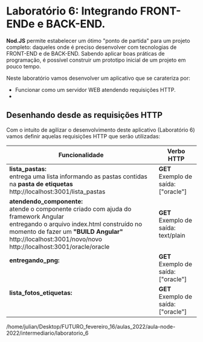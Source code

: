 # Laboratório 6: Integrando FRONT-ENDe e BACK-END.

**Nod.JS** permite estabelecer um ótimo "ponto de partida" para um projeto completo: daqueles onde é preciso desenvolver com tecnologias de FRONT-END e de BACK-END. Sabendo aplicar boas práticas de programação, é possível construir um prototipo inicial de um projeto em pouco tempo.

Neste laboratório vamos desenvolver um aplicativo que se carateriza por:

- Funcionar como um servidor WEB atendendo requisições HTTP.
- 

## Desenhando desde as requisições HTTP

Com o intuito de agilizar o desenvolvimento deste aplicativo (Laboratório 6) vamos definir aquelas requisições HTTP que serão utilizadas:

|Funcionalidade|Verbo HTTP|
|---|---|
|**lista_pastas:**<br /> entrega uma lista informando as pastas contidas na **pasta de etiquetas** <br /> http://localhost:3001/lista_pastas|**GET** <br />Exemplo de saída:<br />["oracle"]|
|**atendendo_componente:**<br />  atende o componente criado com ajuda do framework Angular <br /> entregando o arquivo index.html construído no momento de fazer um **"BUILD Angular"**  <br /> http://localhost:3001/novo/novo <br /> http://localhost:3001/oracle/oracle| **GET** <br />Exemplo de saída:<br />text/plain|
|**entregando_png:**<br />   <br />  <br />|**GET** <br />Exemplo de saída:<br />["oracle"]|
|**lista_fotos_etiquetas:**<br />   <br />  <br />|**GET** <br />Exemplo de saída:<br />["oracle"]|


/home/julian/Desktop/FUTURO_fevereiro_16/aulas_2022/aula-node-2022/intermediario/laboratorio_6